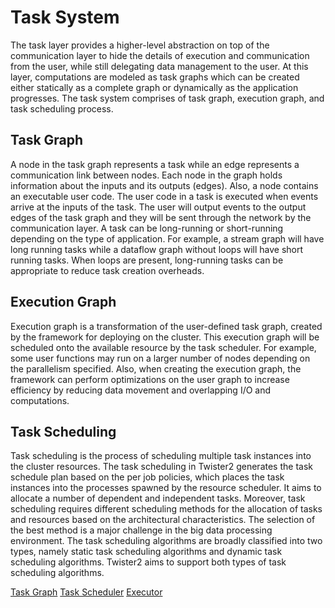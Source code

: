 # Task System 

The task layer provides a higher-level abstraction on top of the communication layer to hide the details of execution 
and communication from the user, while still delegating data management to the user. At this layer, computations are modeled as task graphs which
can be created either statically as a complete graph or dynamically as the application progresses. The task system comprises
of task graph, execution graph, and task scheduling process.

## Task Graph

A node in the task graph represents a task while an edge represents a communication link between nodes. Each node in the graph holds information
about the inputs and its outputs (edges). Also, a node contains an executable user code. The user code in a task is executed when events arrive at the
inputs of the task. The user will output events to the output edges of the task graph and they will be sent through the network by the communication
layer. A task can be long-running or short-running depending on the type of application. For example, a stream graph will have long running tasks
while a dataflow graph without loops will have short running tasks. When loops are present, long-running tasks can be appropriate to reduce task
creation overheads.

## Execution Graph

Execution graph is a transformation of the user-defined task graph, created by the framework for deploying on the cluster. This execution graph will
be scheduled onto the available resource by the task scheduler. For example, some user functions may run on a larger number of nodes depending on
the parallelism specified. Also, when creating the execution graph, the framework can perform optimizations on the user graph to increase efficiency
by reducing data movement and overlapping I/O and computations. 

## Task Scheduling

Task scheduling is the process of scheduling multiple task instances into the cluster resources. The task scheduling in Twister2 generates the task
schedule plan based on the per job policies, which places the task instances into the processes spawned by the resource scheduler. It aims to allocate
a number of dependent and independent tasks. Moreover, task scheduling requires different scheduling methods for the allocation of tasks
and resources based on the architectural characteristics. The selection of the best method is a major challenge in the big data processing environment.
The task scheduling algorithms are broadly classified into two types, namely static task scheduling algorithms and dynamic task scheduling
algorithms. Twister2 aims to support both types of task scheduling algorithms. 


[Task Graph](task-graph/task-graph.md)
[Task Scheduler](task-scheduler/task-scheduler.md)
[Executor](task-executor/task-executor.md)